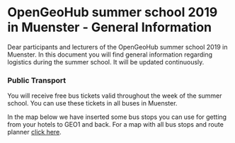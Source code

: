 # OpenGeoHub summer school 2019 in Muenster - General Information





Dear participants and lecturers of the OpenGeoHub summer school 2019 in Muenster.
In this document you will find general information regarding logistics during the summer school. It will be updated continuously.

### Public Transport

You will receive free bus tickets valid throughout the week of the summer school. You can use these
tickets in all buses in Muenster. 

In the map below we have inserted some bus stops you can use for getting from your hotels to GEO1
and back. For a map with all bus stops and route planner [click here](https://westfalenfahrplan.de/std3/XSLT_TRIP_REQUEST2?language=de&itdLPxx_contractor=swm&type_origin=any&type_destination=any&custom_suggestMacro=true&std3_commonMacro=trip&std3_customMacro=true).